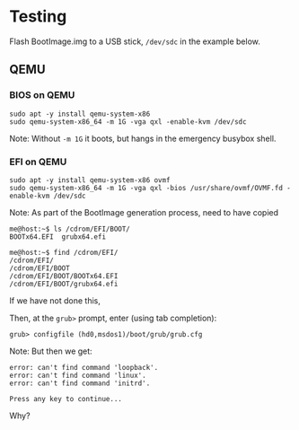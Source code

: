 # Testing

Flash BootImage.img to a USB stick, `/dev/sdc` in the example below.

## QEMU

### BIOS on QEMU

```
sudo apt -y install qemu-system-x86
sudo qemu-system-x86_64 -m 1G -vga qxl -enable-kvm /dev/sdc
```

Note: Without `-m 1G` it boots, but hangs in the emergency busybox shell.

### EFI on QEMU

```
sudo apt -y install qemu-system-x86 ovmf
sudo qemu-system-x86_64 -m 1G -vga qxl -bios /usr/share/ovmf/OVMF.fd -enable-kvm /dev/sdc
```

Note: As part of the BootImage generation process, need to have copied

```
me@host:~$ ls /cdrom/EFI/BOOT/
BOOTx64.EFI  grubx64.efi

me@host:~$ find /cdrom/EFI/
/cdrom/EFI/
/cdrom/EFI/BOOT
/cdrom/EFI/BOOT/BOOTx64.EFI
/cdrom/EFI/BOOT/grubx64.efi
```

If we have not done this,

Then, at the `grub>` prompt, enter (using tab completion):

```
grub> configfile (hd0,msdos1)/boot/grub/grub.cfg
```

Note: But then we get:

```
error: can't find command 'loopback'.
error: can't find command 'linux'.
error: can't find command 'initrd'.

Press any key to continue...
```

Why?
